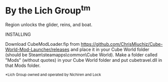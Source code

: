 # By the Lich Group<sup>tm</sup>  

Region unlocks the glider, reins, and boat.

INSTALLING

Download CubeModLoader.fip from https://github.com/ChrisMiuchiz/Cube-World-Mod-Launcher/releases and place it in your Cube World folder (should be Steam\steamapps\common\Cube World). Make a folder called "Mods" (without quotes) in your Cube World folder and put cubetravel.dll in that Mods folder.

<sup>*Lich Group owned and operated by Nichiren and Lock</sup>